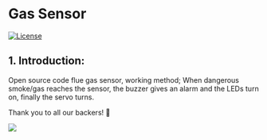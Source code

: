 # Gas Sensor
[![License](https://poser.pugx.org/bagisto/bagisto-gdpr/license)](https://github.com/arsivpro/gas-sensor/blob/master/LICENSE)

## 1. Introduction:

Open source code flue gas sensor, working method; When dangerous smoke/gas reaches the sensor, the buzzer gives an alarm and the LEDs turn on, finally the servo turns.

Thank you to all our backers! 🙏

<a href="https://opencollective.com/arsivpro#contributors" target="_blank"><img src="https://opencollective.com/arsivpro/backers.svg?width=890"></a>
